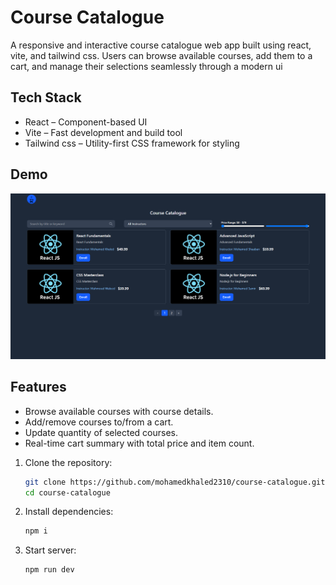 
# Course Catalogue

A responsive and interactive course catalogue web app built using react, vite, and tailwind css. Users can browse available courses, add them to a cart, and manage their selections seamlessly through a modern ui

## Tech Stack

- React – Component-based UI
- Vite – Fast development and build tool
- Tailwind css – Utility-first CSS framework for styling

## Demo

![Course Catalogue Demo](./demo.png)

## Features

- Browse available courses with course details.
- Add/remove courses to/from a cart.
- Update quantity of selected courses.
- Real-time cart summary with total price and item count.


1. Clone the repository:

   ```bash
   git clone https://github.com/mohamedkhaled2310/course-catalogue.git
   cd course-catalogue

2. Install dependencies:

   ```bash
   npm i

3. Start server:

   ```bash
   npm run dev



